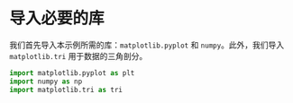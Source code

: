 # 导入必要的库

我们首先导入本示例所需的库：`matplotlib.pyplot` 和 `numpy`。此外，我们导入 `matplotlib.tri` 用于数据的三角剖分。

```python
import matplotlib.pyplot as plt
import numpy as np
import matplotlib.tri as tri
```
